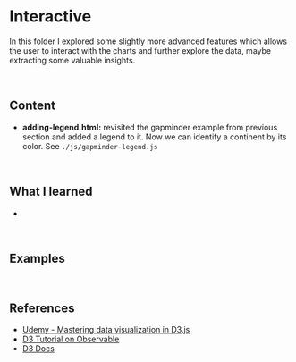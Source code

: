 # Interactive

In this folder I explored some slightly more advanced features which allows the user to interact with the charts and further explore the data, maybe extracting some valuable insights. 

<br>

## Content

- **adding-legend.html:** revisited the gapminder example from previous section and added a legend to it. Now we can identify a continent by its color. See `./js/gapminder-legend.js`  

 



<br>

## What I learned

- 

<br>

## Examples




<br>


## References

- [Udemy - Mastering data visualization in D3.js](https://www.udemy.com/course/masteringd3js)
- [D3 Tutorial on Observable](https://observablehq.com/@d3/learn-d3)
- [D3 Docs](https://github.com/d3/d3/wiki)

